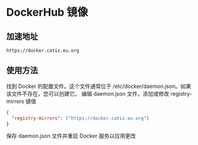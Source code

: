 # DockerHub 镜像
## 加速地址
```
https://docker.catiz.eu.org
```

## 使用方法
找到 Docker 的配置文件。这个文件通常位于 /etc/docker/daemon.json。如果该文件不存在，您可以创建它。
编辑 daemon.json 文件，添加或修改 registry-mirrors 键值
```json
{
  "registry-mirrors": ["https://docker.catiz.eu.org"]
}
```

保存 daemon.json 文件并重启 Docker 服务以应用更改